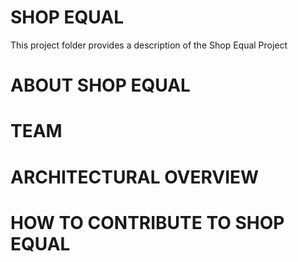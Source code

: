 # SHOP EQUAL
This project folder provides a description of the Shop Equal Project


# ABOUT SHOP EQUAL



# TEAM




# ARCHITECTURAL OVERVIEW




# HOW TO CONTRIBUTE TO SHOP EQUAL

